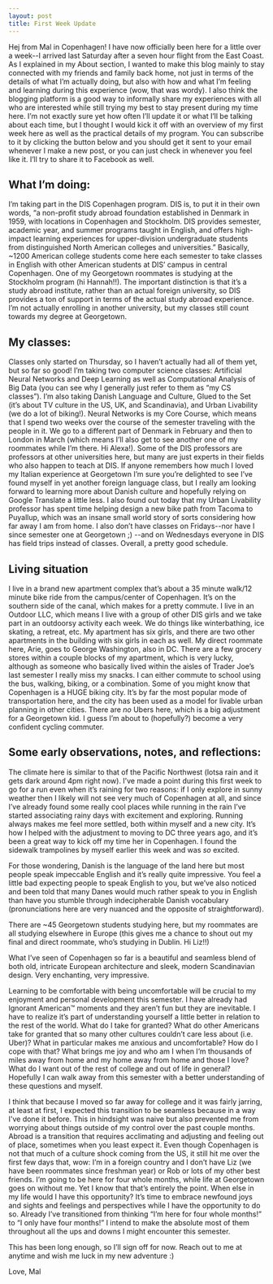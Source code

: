 ```yaml
---
layout: post
title: First Week Update
---
```


Hej from Mal in Copenhagen! I have now officially been here for a little over a week--I arrived last Saturday after a seven hour flight from the East Coast. As I explained in my About section, I wanted to make this blog mainly to stay connected with my friends and family back home, not just in terms of the details of what I’m actually doing, but also with how and what I’m feeling and learning during this experience (wow, that was wordy). I also think the blogging platform is a good way to informally share my experiences with all who are interested while still trying my best to stay present during my time here. I’m not exactly sure yet how often I’ll update it or what I’ll be talking about each time, but I thought I would kick it off with an overview of my first week here as well as the practical details of my program. You can subscribe to it by clicking the button below and you should get it sent to your email whenever I make a new post, or you can just check in whenever you feel like it. I’ll try to share it to Facebook as well. 

## What I’m doing:
I’m taking part in the DIS Copenhagen program. DIS is, to put it in their own words, “a non-profit study abroad foundation established in Denmark in 1959, with locations in Copenhagen and Stockholm. DIS provides semester, academic year, and summer programs taught in English, and offers high-impact learning experiences for upper-division undergraduate students from distinguished North American colleges and universities.” Basically, ~1200 American college students come here each semester to take classes in English with other American students at DIS’ campus in central Copenhagen. One of my Georgetown roommates is studying at the Stockholm program (hi Hannah!!). The important distinction is that it’s a study abroad institute, rather than an actual foreign university, so DIS provides a ton of support in terms of the actual study abroad experience. I’m not actually enrolling in another university, but my classes still count towards my degree at Georgetown.

## My classes:
Classes only started on Thursday, so I haven’t actually had all of them yet, but so far so good! I’m taking two computer science classes: Artificial Neural Networks and Deep Learning as well as Computational Analysis of Big Data (you can see why I generally just refer to them as “my CS classes”). I’m also taking Danish Language and Culture, Glued to the Set (it’s about TV culture in the US, UK, and Scandinavia), and Urban Livability (we do a lot of biking!). Neural Networks is my Core Course, which means that I spend two weeks over the course of the semester traveling with the people in it. We go to a different part of Denmark in February and then to London in March (which means I’ll also get to see another one of my roommates while I’m there. Hi Alexa!). Some of the DIS professors are professors at other universities here, but many are just experts in their fields who also happen to teach at DIS. If anyone remembers how much I loved my Italian experience at Georgetown I’m sure you’re delighted to see I’ve found myself in yet another foreign language class, but I really am looking forward to learning more about Danish culture and hopefully relying on Google Translate a little less. I also found out today that my Urban Livability professor has spent time helping design a new bike path from Tacoma to Puyallup, which was an insane small world story of sorts considering how far away I am from home. I also don’t have classes on Fridays--nor have I since semester one at Georgetown ;) --and on Wednesdays everyone in DIS has field trips instead of classes. Overall, a pretty good schedule.

## Living situation
I live in a brand new apartment complex that’s about a 35 minute walk/12 minute bike ride from the campus/center of Copenhagen. It’s on the southern side of the canal, which makes for a pretty commute. I live in an Outdoor LLC, which means I live with a group of other DIS girls and we take part in an outdoorsy activity each week. We do things like winterbathing, ice skating, a retreat, etc. My apartment has six girls, and there are two other apartments in the building with six girls in each as well. My direct roommate here, Arie, goes to George Washington, also in DC. There are a few grocery stores within a couple blocks of my apartment, which is very lucky, although as someone who basically lived within the aisles of Trader Joe’s last semester I really miss my snacks. I can either commute to school using the bus, walking, biking, or a combination. Some of you might know that Copenhagen is a HUGE biking city. It’s by far the most popular mode of transportation here, and the city has been used as a model for livable urban planning in other cities. There are *no* Ubers here, which is a big adjustment for a Georgetown kid. I guess I’m about to (hopefully?) become a very confident cycling commuter.


## Some early observations, notes, and reflections:
The climate here is similar to that of the Pacific Northwest (lotsa rain and it gets dark around 4pm right now). I’ve made a point during this first week to go for a run even when it’s raining for two reasons: if I only explore in sunny weather then I likely will not see very much of Copenhagen at all, and since I’ve already found some really cool places while running in the rain I’ve started associating rainy days with excitement and exploring. Running always makes me feel more settled, both within myself and a new city. It’s how I helped with the adjustment to moving to DC three years ago, and it’s been a great way to kick off my time her in Copenhagen. I found the sidewalk trampolines by myself earlier this week and was *so* excited.

For those wondering, Danish is the language of the land here but most people speak impeccable English and it’s really quite impressive. You feel a little bad expecting people to speak English to you, but we’ve also noticed and been told that many Danes would much rather speak to you in English than have you stumble through indecipherable Danish vocabulary (pronunciations here are very nuanced and the opposite of straightforward).

There are ~45 Georgetown students studying here, but my roommates are all studying elsewhere in Europe (this gives me a chance to shout out my final and direct roommate, who’s studying in Dublin. Hi Liz!!)

What I’ve seen of Copenhagen so far is a beautiful and seamless blend of both old, intricate European architecture and sleek, modern Scandinavian design. Very enchanting, very impressive. 

Learning to be comfortable with being uncomfortable will be crucial to my enjoyment and personal development this semester. I have already had Ignorant American™ moments and they aren’t fun but they are inevitable. I have to realize it’s part of understanding yourself a little better in relation to the rest of the world. What do I take for granted? What do other Americans take for granted that so many other cultures couldn’t care less about (i.e. Uber)? What in particular makes me anxious and uncomfortable? How do I cope with that? What brings me joy and who am I when I’m thousands of miles away from home and my home away from home and those I love? What do I want out of the rest of college and out of life in general? Hopefully I can walk away from this semester with a better understanding of these questions and myself.

I think that because I moved so far away for college and it was fairly jarring, at least at first, I expected this transition to be seamless because in a way I've done it before. This in hindsight was naive but also prevented me from worrying about things outside of my control over the past couple months. Abroad is a transition that requires acclimating and adjusting and feeling out of place, sometimes when you least expect it. Even though Copenhagen is not that much of a culture shock coming from the US, it still hit me over the first few days that, wow: I’m in a foreign country and I don’t have Liz (we have been roommates since freshman year) or Rob or lots of my other best friends. I’m going to be here for four whole months, while life at Georgetown goes on without me. Yet I know that that’s entirely the point. When else in my life would I have this opportunity? It’s time to embrace newfound joys and sights and feelings and perspectives while I have the opportunity to do so. Already I’ve transitioned from thinking “I’m here for four whole months!” to “I only have four months!” I intend to make the absolute most of them throughout all the ups and downs I might encounter this semester.

This has been long enough, so I’ll sign off for now. Reach out to me at anytime and wish me luck in my new adventure :)

Love,
Mal

